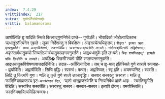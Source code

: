 ```yaml
---
index:  7.4.29
vrittiindex:  217
sutra:  गुणोऽर्तिसंयोगाद्योः
vritti:  balamanorama 
---
```


आशीर्लिङि ह्वृ यादिति स्थिते कित्त्वाद्गुणनिषेधे प्राप्ते-- गुणोऽर्ति। भौवादिको जौहोत्यादिकश्च ऋधातुरर्तीत्यनेन गृह्यते। लुका निर्देशस्तु न विवक्षितः। अङ्गस्येत्यधिकृतम्। `रीङृतः' इत्यत ऋत इत्यनुवर्तते। तच्च अङ्गविशेषणं, तदन्तविधिः। ऋदन्तस्याङ्गस्येति लभ्यते। संयोगाद्योरित्यपि तद्विशेषणम्। `अकृत्सार्वधातुकयो'रित्यतोऽसार्वधातुकग्रहणमनुवर्तते। आद्र्धधातुके इति लभ्यते। `रिङ् शयग्लिङ्क्षु' इत्यतो यकि लिङीति च लभ्यते। `अयडि� क्ङिती'त्यतो यीति सप्तम्यन्तमनुवर्तते। आद्र्धधातुकविशेषणत्वात्तदादिविधिः। तदाह--अर्तेरित्यादिना। तथ् च ह्वृ-यात् इतिस्थिते गुणे रपरत्वे रूपमाह-- ह्वर्यादिति। अह्वार्षीदिति। सिचि वृद्धिः। रपरत्वं। षत्वम्। अह्वरिष्यत्। स्वृ इति। अयमप्यनिट्। स्वरति। लिटि तु कित्यपि गुणः। णलि तु कृते गुणे रपत्वे उपधावृद्धिः। सस्वार सस्वरतुः सस्वरुः। थलि तु क्रादिनियमप्राप्तस्य इटः `अचस्तास्व'दित, `ऋतो भारद्वाजस्ये'ति च नित्यनिषेधे प्राप्ते आह-- स्वरतिसूतीति वेडिति। सस्वरिथ सस्वर्थेति। सस्वरथुः सस्वर। सस्वार-सस्वर। इत्यपि ज्ञेयम्। वमयोस्त्विति। क्रादनियमान्नित्यमिडित्यन्वयः। 

